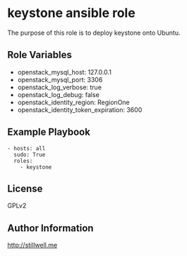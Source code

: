 keystone ansible role
=====================

The purpose of this role is to deploy keystone onto Ubuntu. 

Role Variables
--------------

- openstack_mysql_host: 127.0.0.1
- openstack_mysql_port: 3306
- openstack_log_verbose: true
- openstack_log_debug: false
- openstack_identity_region: RegionOne
- openstack_identity_token_expiration: 3600

Example Playbook
-------------------------

    - hosts: all
      sudo: True
      roles:
        - keystone

License
-------

GPLv2

Author Information
------------------

http://stillwell.me
